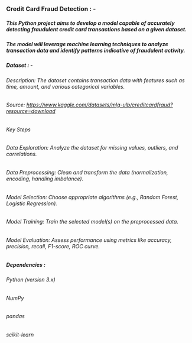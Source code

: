 ### Credit Card Fraud Detection : -
##### This Python project aims to develop a model capable of accurately detecting fraudulent credit card transactions based on a given dataset. 
##### The model will leverage machine learning techniques to analyze transaction data and identify patterns indicative of fraudulent activity.

##### Dataset : -
###### Description:  The dataset contains transaction data with features such as time, amount, and various categorical variables.
###### Source: https://www.kaggle.com/datasets/mlg-ulb/creditcardfraud?resource=download

###### Key Steps
###### Data Exploration: Analyze the dataset for missing values, outliers, and correlations.
###### Data Preprocessing: Clean and transform the data (normalization, encoding, handling imbalance).
###### Model Selection: Choose appropriate algorithms (e.g., Random Forest, Logistic Regression).
###### Model Training: Train the selected model(s) on the preprocessed data.
###### Model Evaluation: Assess performance using metrics like accuracy, precision, recall, F1-score, ROC curve.

##### Dependencies :
###### Python (version 3.x)
###### NumPy
###### pandas
###### scikit-learn
